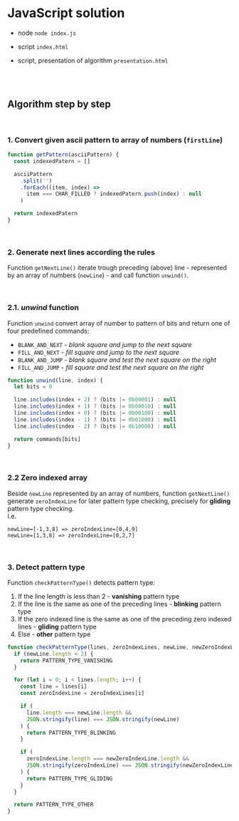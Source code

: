 # JavaScript solution

- node `node index.js`
- script `index.html`
- script, presentation of algorithm `presentation.html`

  <br />
  <br />

## Algorithm step by step

  <br />

### 1. Convert given ascii pattern to array of numbers (`firstLine`)

```javascript
function getPattern(asciiPattern) {
  const indexedPatern = []

  asciiPattern
    .split('')
    .forEach((item, index) =>
      item === CHAR_FILLED ? indexedPatern.push(index) : null
    )

  return indexedPatern
}
```

  <br />

### 2. Generate next lines according the rules

Function `getNextLine()` iterate trough preceding (above) line - represented by an array of numbers (`newLine`) - and call function `unwind()`.

<br />

### 2.1. _unwind_ function

Function `unwind` convert array of number to pattern of bits and return one of four predefined commands:

- `BLANK_AND_NEXT` - _blank square and jump to the next square_
- `FILL_AND_NEXT` - _fill square and jump to the next square_
- `BLANK_AND_JUMP` - _blank square and test the next square on the right_
- `FILL_AND_JUMP` - _fill square and test the next square on the right_

```javascript
function unwind(line, index) {
  let bits = 0

  line.includes(index + 2) ? (bits |= 0b00001) : null
  line.includes(index + 1) ? (bits |= 0b00010) : null
  line.includes(index + 0) ? (bits |= 0b00100) : null
  line.includes(index - 1) ? (bits |= 0b01000) : null
  line.includes(index - 2) ? (bits |= 0b10000) : null

  return commands[bits]
}
```

  <br />

### 2.2 Zero indexed array

Beside `newLine` represented by an array of numbers, function `getNextLine()` generate `zeroIndexLine` for later pattern type checking, precisely for **gliding** pattern type checking.
<br />
I.e.

```
newLine=[-1,3,8] => zeroIndexLine=[0,4,9]
newLine=[1,3,8] => zeroIndexLine=[0,2,7]
```

  <br />

### 3. Detect pattern type

Function `checkPatternType()` detects pattern type:

1.  If the line length is less than 2 - **vanishing** pattern type
2.  If the line is the same as one of the preceding lines - **blinking** pattern type
3.  If the zero indexed line is the same as one of the preceding zero indexed lines - **gliding** pattern type
4.  Else - **other** pattern type

```javascript
function checkPatternType(lines, zeroIndexLines, newLine, newZeroIndexLine) {
  if (newLine.length < 2) {
    return PATTERN_TYPE_VANISHING
  }

  for (let i = 0; i < lines.length; i++) {
    const line = lines[i]
    const zeroIndexLine = zeroIndexLines[i]

    if (
      line.length === newLine.length &&
      JSON.stringify(line) === JSON.stringify(newLine)
    ) {
      return PATTERN_TYPE_BLINKING
    }

    if (
      zeroIndexLine.length === newZeroIndexLine.length &&
      JSON.stringify(zeroIndexLine) === JSON.stringify(newZeroIndexLine)
    ) {
      return PATTERN_TYPE_GLIDING
    }
  }

  return PATTERN_TYPE_OTHER
}
```

